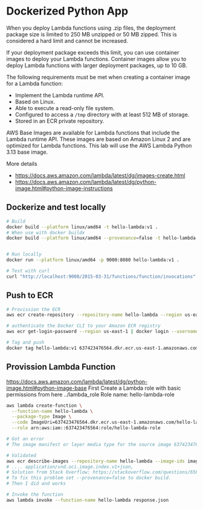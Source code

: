 # Dockerized Python App

When you deploy Lambda functions using .zip files, the deployment package size is limited to 250 MB unzipped or 50 MB zipped. This is considered a hard limit and cannot be increased.

If your deployment package exceeds this limit, you can use container images to deploy your Lambda functions. Container images allow you to deploy Lambda functions with larger deployment packages, up to 10 GB.

The following requirements must be met when creating a container image for a Lambda function:

- Implement the Lambda runtime API.
- Based on Linux.
- Able to execute a read-only file system.
- Configured to access a `/tmp` directory with at least 512 MB of storage.
- Stored in an ECR private repository.

AWS Base Images are available for Lambda functions that include the Lambda runtime API. These images are based on Amazon Linux 2 and are optimized for Lambda functions. This lab will use the AWS Lambda Python 3.13 base image. 

More details
* https://docs.aws.amazon.com/lambda/latest/dg/images-create.html
* https://docs.aws.amazon.com/lambda/latest/dg/python-image.html#python-image-instructions

## Dockerize and test locally

```bash
# Build
docker build --platform linux/amd64 -t hello-lambda:v1 .
# When use with docker buildx
docker build --platform linux/amd64 --provenance=false -t hello-lambda:v1 .


# Run locally
docker run --platform linux/amd64 -p 9000:8080 hello-lambda:v1 .

# Test with curl
curl "http://localhost:9000/2015-03-31/functions/function/invocations" -d '{}'
```

## Push to ECR
```bash
# Provission the ECR
aws ecr create-repository --repository-name hello-lambda --region us-east-1

# authenticate the Docker CLI to your Amazon ECR registry
aws ecr get-login-password --region us-east-1 | docker login --username AWS --password-stdin 637423476564.dkr.ecr.us-east-1.amazonaws.com

# Tag and push
docker tag hello-lambda:v1 637423476564.dkr.ecr.us-east-1.amazonaws.com/hello-lambda:v1
```
## Provission Lambda Function

https://docs.aws.amazon.com/lambda/latest/dg/python-image.html#python-image-base
First Create a Lambda role with basic permissions from here ../lambda_role
Role name: hello-lambda-role

```bash
aws lambda create-function \
  --function-name hello-lambda \
  --package-type Image \
  --code ImageUri=637423476564.dkr.ecr.us-east-1.amazonaws.com/hello-lambda:latest \
  --role arn:aws:iam::637423476564:role/hello-lambda-role

# Got an error
# The image manifest or layer media type for the source image 637423476564.dkr.ecr.us-east-1.amazonaws.com/hello-lambda:test is not supported.

# Validated
aws ecr describe-images --repository-name hello-lambda --image-ids imageTag=latest | jq
# .... application/vnd.oci.image.index.v1+json, 
# Solution from Stack Overflow: https://stackoverflow.com/questions/65608802/cant-deploy-container-image-to-lambda-function
# To fix this problem set --provenance=false to docker build.
# Then I did and works

# Invoke the function
aws lambda invoke --function-name hello-lambda response.json

```
